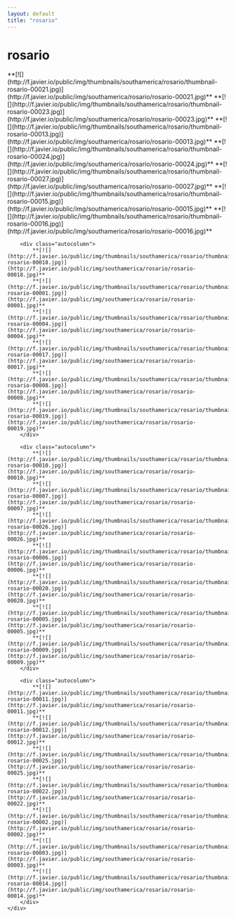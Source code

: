```yaml
---
layout: default
title: "rosario"
---
```


<h1 class="page" style="padding-left:0%;">rosario</h1>
<div class="page">
    <div class="autowide">
        <div class="autocolumn">
            **[![](http://f.javier.io/public/img/thumbnails/southamerica/rosario/thumbnail-rosario-00021.jpg)](http://f.javier.io/public/img/southamerica/rosario/rosario-00021.jpg)**
            **[![](http://f.javier.io/public/img/thumbnails/southamerica/rosario/thumbnail-rosario-00023.jpg)](http://f.javier.io/public/img/southamerica/rosario/rosario-00023.jpg)**
            **[![](http://f.javier.io/public/img/thumbnails/southamerica/rosario/thumbnail-rosario-00013.jpg)](http://f.javier.io/public/img/southamerica/rosario/rosario-00013.jpg)**
            **[![](http://f.javier.io/public/img/thumbnails/southamerica/rosario/thumbnail-rosario-00024.jpg)](http://f.javier.io/public/img/southamerica/rosario/rosario-00024.jpg)**
            **[![](http://f.javier.io/public/img/thumbnails/southamerica/rosario/thumbnail-rosario-00027.jpg)](http://f.javier.io/public/img/southamerica/rosario/rosario-00027.jpg)**
            **[![](http://f.javier.io/public/img/thumbnails/southamerica/rosario/thumbnail-rosario-00015.jpg)](http://f.javier.io/public/img/southamerica/rosario/rosario-00015.jpg)**
            **[![](http://f.javier.io/public/img/thumbnails/southamerica/rosario/thumbnail-rosario-00016.jpg)](http://f.javier.io/public/img/southamerica/rosario/rosario-00016.jpg)**
        </div>

        <div class="autocolumn">
            **[![](http://f.javier.io/public/img/thumbnails/southamerica/rosario/thumbnail-rosario-00018.jpg)](http://f.javier.io/public/img/southamerica/rosario/rosario-00018.jpg)**
            **[![](http://f.javier.io/public/img/thumbnails/southamerica/rosario/thumbnail-rosario-00001.jpg)](http://f.javier.io/public/img/southamerica/rosario/rosario-00001.jpg)**
            **[![](http://f.javier.io/public/img/thumbnails/southamerica/rosario/thumbnail-rosario-00004.jpg)](http://f.javier.io/public/img/southamerica/rosario/rosario-00004.jpg)**
            **[![](http://f.javier.io/public/img/thumbnails/southamerica/rosario/thumbnail-rosario-00017.jpg)](http://f.javier.io/public/img/southamerica/rosario/rosario-00017.jpg)**
            **[![](http://f.javier.io/public/img/thumbnails/southamerica/rosario/thumbnail-rosario-00008.jpg)](http://f.javier.io/public/img/southamerica/rosario/rosario-00008.jpg)**
            **[![](http://f.javier.io/public/img/thumbnails/southamerica/rosario/thumbnail-rosario-00019.jpg)](http://f.javier.io/public/img/southamerica/rosario/rosario-00019.jpg)**
        </div>

        <div class="autocolumn">
            **[![](http://f.javier.io/public/img/thumbnails/southamerica/rosario/thumbnail-rosario-00010.jpg)](http://f.javier.io/public/img/southamerica/rosario/rosario-00010.jpg)**
            **[![](http://f.javier.io/public/img/thumbnails/southamerica/rosario/thumbnail-rosario-00007.jpg)](http://f.javier.io/public/img/southamerica/rosario/rosario-00007.jpg)**
            **[![](http://f.javier.io/public/img/thumbnails/southamerica/rosario/thumbnail-rosario-00026.jpg)](http://f.javier.io/public/img/southamerica/rosario/rosario-00026.jpg)**
            **[![](http://f.javier.io/public/img/thumbnails/southamerica/rosario/thumbnail-rosario-00006.jpg)](http://f.javier.io/public/img/southamerica/rosario/rosario-00006.jpg)**
            **[![](http://f.javier.io/public/img/thumbnails/southamerica/rosario/thumbnail-rosario-00020.jpg)](http://f.javier.io/public/img/southamerica/rosario/rosario-00020.jpg)**
            **[![](http://f.javier.io/public/img/thumbnails/southamerica/rosario/thumbnail-rosario-00005.jpg)](http://f.javier.io/public/img/southamerica/rosario/rosario-00005.jpg)**
            **[![](http://f.javier.io/public/img/thumbnails/southamerica/rosario/thumbnail-rosario-00009.jpg)](http://f.javier.io/public/img/southamerica/rosario/rosario-00009.jpg)**
        </div>

        <div class="autocolumn">
            **[![](http://f.javier.io/public/img/thumbnails/southamerica/rosario/thumbnail-rosario-00011.jpg)](http://f.javier.io/public/img/southamerica/rosario/rosario-00011.jpg)**
            **[![](http://f.javier.io/public/img/thumbnails/southamerica/rosario/thumbnail-rosario-00012.jpg)](http://f.javier.io/public/img/southamerica/rosario/rosario-00012.jpg)**
            **[![](http://f.javier.io/public/img/thumbnails/southamerica/rosario/thumbnail-rosario-00025.jpg)](http://f.javier.io/public/img/southamerica/rosario/rosario-00025.jpg)**
            **[![](http://f.javier.io/public/img/thumbnails/southamerica/rosario/thumbnail-rosario-00022.jpg)](http://f.javier.io/public/img/southamerica/rosario/rosario-00022.jpg)**
            **[![](http://f.javier.io/public/img/thumbnails/southamerica/rosario/thumbnail-rosario-00002.jpg)](http://f.javier.io/public/img/southamerica/rosario/rosario-00002.jpg)**
            **[![](http://f.javier.io/public/img/thumbnails/southamerica/rosario/thumbnail-rosario-00003.jpg)](http://f.javier.io/public/img/southamerica/rosario/rosario-00003.jpg)**
            **[![](http://f.javier.io/public/img/thumbnails/southamerica/rosario/thumbnail-rosario-00014.jpg)](http://f.javier.io/public/img/southamerica/rosario/rosario-00014.jpg)**
        </div>
    </div>
</div>
